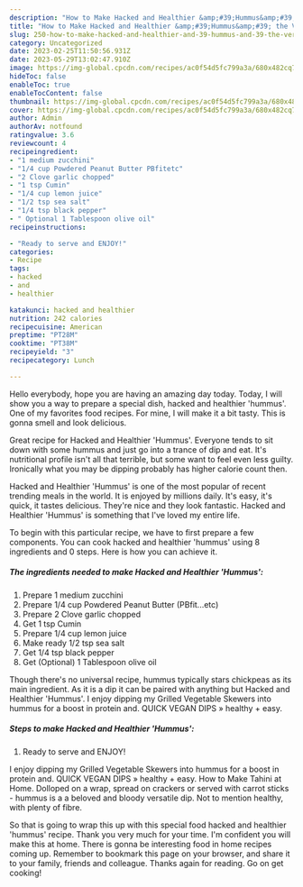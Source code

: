 ```yaml
---
description: "How to Make Hacked and Healthier &amp;#39;Hummus&amp;#39; the Very Delicious"
title: "How to Make Hacked and Healthier &amp;#39;Hummus&amp;#39; the Very Delicious"
slug: 250-how-to-make-hacked-and-healthier-and-39-hummus-and-39-the-very-delicious
category: Uncategorized
date: 2023-02-25T11:50:56.931Z
date: 2023-05-29T13:02:47.910Z
image: https://img-global.cpcdn.com/recipes/ac0f54d5fc799a3a/680x482cq70/hacked-and-healthier-hummus-recipe-main-photo.jpg
hideToc: false
enableToc: true
enableTocContent: false
thumbnail: https://img-global.cpcdn.com/recipes/ac0f54d5fc799a3a/680x482cq70/hacked-and-healthier-hummus-recipe-main-photo.jpg
cover: https://img-global.cpcdn.com/recipes/ac0f54d5fc799a3a/680x482cq70/hacked-and-healthier-hummus-recipe-main-photo.jpg
author: Admin
authorAv: notfound
ratingvalue: 3.6
reviewcount: 4
recipeingredient:
- "1 medium zucchini"
- "1/4 cup Powdered Peanut Butter PBfitetc"
- "2 Clove garlic chopped"
- "1 tsp Cumin"
- "1/4 cup lemon juice"
- "1/2 tsp sea salt"
- "1/4 tsp black pepper"
- " Optional 1 Tablespoon olive oil"
recipeinstructions:

- "Ready to serve and ENJOY!"
categories:
- Recipe
tags:
- hacked
- and
- healthier

katakunci: hacked and healthier 
nutrition: 242 calories
recipecuisine: American
preptime: "PT28M"
cooktime: "PT38M"
recipeyield: "3"
recipecategory: Lunch

---
```



Hello everybody, hope you are having an amazing day today. Today, I will show you a way to prepare a special dish, hacked and healthier &#39;hummus&#39;. One of my favorites food recipes. For mine, I will make it a bit tasty. This is gonna smell and look delicious.

Great recipe for Hacked and Healthier &#39;Hummus&#39;. Everyone tends to sit down with some hummus and just go into a trance of dip and eat. It&#39;s nutritional profile isn&#39;t all that terrible, but some want to feel even less guilty. Ironically what you may be dipping probably has higher calorie count then.

Hacked and Healthier &#39;Hummus&#39; is one of the most popular of recent trending meals in the world. It is enjoyed by millions daily. It's easy, it's quick, it tastes delicious. They're nice and they look fantastic. Hacked and Healthier &#39;Hummus&#39; is something that I've loved my entire life.


To begin with this particular recipe, we have to first prepare a few components. You can cook hacked and healthier &#39;hummus&#39; using 8 ingredients and 0 steps. Here is how you can achieve it.

<!--inarticleads1-->

##### The ingredients needed to make Hacked and Healthier &#39;Hummus&#39;:

1. Prepare 1 medium zucchini
1. Prepare 1/4 cup Powdered Peanut Butter (PBfit...etc)
1. Prepare 2 Clove garlic chopped
1. Get 1 tsp Cumin
1. Prepare 1/4 cup lemon juice
1. Make ready 1/2 tsp sea salt
1. Get 1/4 tsp black pepper
1. Get  (Optional) 1 Tablespoon olive oil


Though there&#39;s no universal recipe, hummus typically stars chickpeas as its main ingredient. As it is a dip it can be paired with anything but Hacked and Healthier &#39;Hummus&#39;. I enjoy dipping my Grilled Vegetable Skewers into hummus for a boost in protein and. QUICK VEGAN DIPS » healthy + easy. 

<!--inarticleads2-->

##### Steps to make Hacked and Healthier &#39;Hummus&#39;:


1. Ready to serve and ENJOY!

I enjoy dipping my Grilled Vegetable Skewers into hummus for a boost in protein and. QUICK VEGAN DIPS » healthy + easy. How to Make Tahini at Home. Dolloped on a wrap, spread on crackers or served with carrot sticks - hummus is a a beloved and bloody versatile dip. Not to mention healthy, with plenty of fibre. 

So that is going to wrap this up with this special food hacked and healthier &#39;hummus&#39; recipe. Thank you very much for your time. I'm confident you will make this at home. There is gonna be interesting food in home recipes coming up. Remember to bookmark this page on your browser, and share it to your family, friends and colleague. Thanks again for reading. Go on get cooking!
